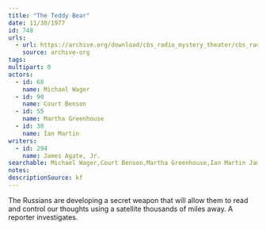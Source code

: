 ```yaml
---
title: "The Teddy Bear"
date: 11/30/1977
id: 748
urls: 
  - url: https://archive.org/download/cbs_radio_mystery_theater/cbs_radio_mystery_theater-0701-0750.zip/cbs_radio_mystery_theater-0701-0750%2Fcbsrmt_0748_the_teddy_bear.mp3
    source: archive-org
tags: 
multipart: 0
actors:  
  - id: 68
    name: Michael Wager  
  - id: 90
    name: Court Benson  
  - id: 55
    name: Martha Greenhouse  
  - id: 38
    name: Ian Martin
writers:  
  - id: 294
    name: James Agate, Jr.
searchable: Michael Wager,Court Benson,Martha Greenhouse,Ian Martin James Agate, Jr.
notes: 
descriptionSource: kf
---
```

The Russians are developing a secret weapon that will allow them to read and control our thoughts using a satellite thousands of miles away. A reporter investigates.